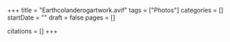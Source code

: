 +++
title = "Earthcolanderogartwork.avif"
tags = ["Photos"]
categories = []
startDate = ""
draft = false
pages = []

citations = []
+++
